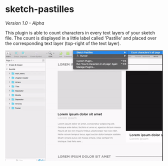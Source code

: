# sketch-pastilles

*Version 1.0 - Alpha*

This plugin is able to count characters in every text layers of your sketch file. The count is displayed in a little label called 'Pastille' and placed over the corresponding text layer (top-right of the text layer).

![Demonstration GIF](/Resources/demo.gif)
